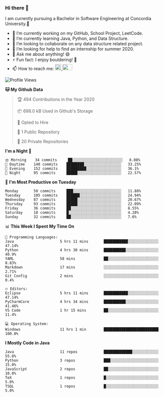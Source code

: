 ### Hi there 👋
I am currently pursuing a Bachelor in Software Engineering at Concordia University.🏫

- 🔭 I’m currently working on my GitHub, School Project, LeetCode.
- 🌱 I’m currently learning Java, Python, and Data Structure.
- 👯 I’m looking to collaborate on any data structure related project.
- 🤔 I’m looking for help to find an internship for summer 2020.
- 💬 Ask me about anything! 😄
- ⚡ Fun fact: I enjoy bouldering! 🧗‍
- 📫 How to reach me: <a href="https://www.linkedin.com/in/siu-tong-ye/" target="_blank"> <img width="20px" width="32" src="https://cdn.jsdelivr.net/npm/simple-icons@v3/icons/linkedin.svg" /> </a> <a href="mailto:SiuTongYe@gmail.com" target="_blank"> <img height="20" width="32" src="https://cdn.jsdelivr.net/npm/simple-icons@v3/icons/gmail.svg" /> </a>

<!--START_SECTION:waka-->
![Profile Views](http://img.shields.io/badge/Profile%20Views-310-blue)

**🐱 My Github Data** 

> 🏆 494 Contributions in the Year 2020
 > 
> 📦 698.0 kB Used in Github's Storage 
 > 
> 💼 Opted to Hire
 > 
> 📜 1 Public Repository 
 > 
> 🔑 20 Private Repositories 

**I'm a Night 🦉** 

```text
🌞 Morning    34 commits     ██░░░░░░░░░░░░░░░░░░░░░░░   8.08% 
🌆 Daytime    140 commits    ████████░░░░░░░░░░░░░░░░░   33.25% 
🌃 Evening    152 commits    █████████░░░░░░░░░░░░░░░░   36.1% 
🌙 Night      95 commits     █████░░░░░░░░░░░░░░░░░░░░   22.57%

```
📅 **I'm Most Productive on Tuesday** 

```text
Monday       50 commits     ███░░░░░░░░░░░░░░░░░░░░░░   11.88% 
Tuesday      105 commits    ██████░░░░░░░░░░░░░░░░░░░   24.94% 
Wednesday    87 commits     █████░░░░░░░░░░░░░░░░░░░░   20.67% 
Thursday     93 commits     █████░░░░░░░░░░░░░░░░░░░░   22.09% 
Friday       36 commits     ██░░░░░░░░░░░░░░░░░░░░░░░   8.55% 
Saturday     18 commits     █░░░░░░░░░░░░░░░░░░░░░░░░   4.28% 
Sunday       32 commits     ██░░░░░░░░░░░░░░░░░░░░░░░   7.6%

```


📊 **This Week I Spent My Time On** 

```text
💬 Programming Languages: 
Java                     5 hrs 11 mins       ███████████░░░░░░░░░░░░░░   47.14% 
Python                   4 hrs 30 mins       ██████████░░░░░░░░░░░░░░░   40.9% 
YAML                     58 mins             ██░░░░░░░░░░░░░░░░░░░░░░░   8.83% 
Markdown                 17 mins             ░░░░░░░░░░░░░░░░░░░░░░░░░   2.71% 
Git Config               2 mins              ░░░░░░░░░░░░░░░░░░░░░░░░░   0.4%

🔥 Editors: 
Eclipse                  5 hrs 11 mins       ███████████░░░░░░░░░░░░░░   47.14% 
PyCharmCore              4 hrs 34 mins       ██████████░░░░░░░░░░░░░░░   41.46% 
VS Code                  1 hr 15 mins        ██░░░░░░░░░░░░░░░░░░░░░░░   11.4%

💻 Operating System: 
Windows                  11 hrs 1 min        █████████████████████████   100.0%

```

**I Mostly Code in Java** 

```text
Java                     11 repos            █████████████░░░░░░░░░░░░   55.0% 
Python                   3 repos             ███░░░░░░░░░░░░░░░░░░░░░░   15.0% 
JavaScript               2 repos             ██░░░░░░░░░░░░░░░░░░░░░░░   10.0% 
TeX                      1 repos             █░░░░░░░░░░░░░░░░░░░░░░░░   5.0% 
TSQL                     1 repos             █░░░░░░░░░░░░░░░░░░░░░░░░   5.0%

```



<!--END_SECTION:waka-->
